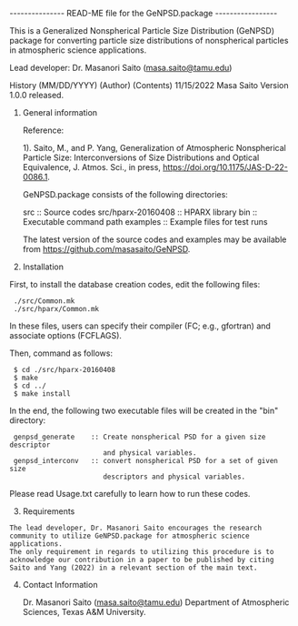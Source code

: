 --------------- READ-ME file for the GeNPSD.package -----------------

 This is a Generalized Nonspherical Particle Size Distribution (GeNPSD) package
 for converting particle size distributions of nonspherical particles in
 atmospheric science applications.


 Lead developer: Dr. Masanori Saito (masa.saito@tamu.edu)


 History
 (MM/DD/YYYY)	(Author)	(Contents)
 11/15/2022	Masa Saito	Version 1.0.0 released.




1. General information

   Reference:

     1). Saito, M., and P. Yang, Generalization of Atmospheric 
         Nonspherical Particle Size: Interconversions of Size Distributions
         and Optical Equivalence, J. Atmos. Sci., in press, 
         https://doi.org/10.1175/JAS-D-22-0086.1.


   GeNPSD.package consists of the following directories:
     
     src			:: Source codes
     src/hparx-20160408  	:: HPARX library
     bin			:: Executable command path
     examples			:: Example files for test runs

   The latest version of the source codes and examples may be 
   available from https://github.com/masasaito/GeNPSD.




 2. Installation

   First, to install the database creation codes, edit the following 
   files:

     ./src/Common.mk
     ./src/hparx/Common.mk  
     
   In these files, users can specify their compiler (FC; e.g., gfortran)
   and associate options (FCFLAGS).

   Then, command as follows:

     $ cd ./src/hparx-20160408
     $ make
     $ cd ../
     $ make install
 
   In the end, the following two executable files will be created in the 
   "bin" directory:

     genpsd_generate	:: Create nonspherical PSD for a given size descriptor 
                           and physical variables.
     genpsd_interconv   :: convert nonspherical PSD for a set of given size 
                           descriptors and physical variables.
      
   Please read Usage.txt carefully to learn how to run these codes.




  3. Requirements

    The lead developer, Dr. Masanori Saito encourages the research
    community to utilize GeNPSD.package for atmospheric science applications. 
    The only requirement in regards to utilizing this procedure is to 
    acknowledge our contribution in a paper to be published by citing 
    Saito and Yang (2022) in a relevant section of the main text. 
      



  4. Contact Information

     Dr. Masanori Saito (masa.saito@tamu.edu) 
     Department of Atmospheric Sciences, Texas A&M University. 

 
